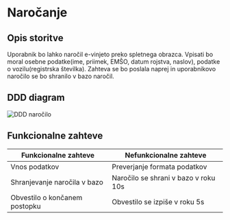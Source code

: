 # **Naročanje**

## **Opis storitve**
Uporabnik bo lahko naročil e-vinjeto preko spletnega obrazca. Vpisati bo moral osebne podatke(ime, priimek, EMŠO, datum rojstva, naslov), podatke o vozilu(registrska številka).
Zahteva se bo poslala naprej in uporabnikovo naročilo se bo shranilo v bazo naročil. 

## **DDD diagram**
![DDD naročilo](https://user-images.githubusercontent.com/33865439/157535390-18be6430-2f8e-4073-a717-73df54e0b008.png)

## **Funkcionalne zahteve**

| Funkcionalne zahteve  | Nefunkcionalne zahteve |
| ------------- | ------------- |
| Vnos podatkov  | Preverjanje formata podatkov |
| Shranjevanje naročila v bazo  | Naročilo se shrani v bazo v roku 10s  |
| Obvestilo o končanem postopku  |  Obvestilo se izpiše v roku 5s  |

